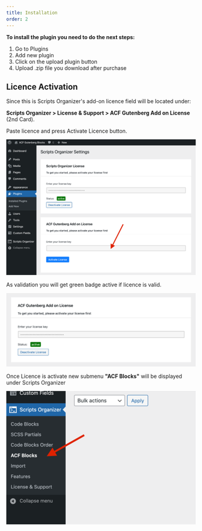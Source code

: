 ```yaml
---
title: Installation
order: 2
---
```


**To install the plugin you need to do the next steps:**

1. Go to Plugins
2. Add new plugin
3. Click on the upload plugin button
4. Upload .zip file you download after purchase

## Licence Activation

Since this is Scripts Organizer's add-on licence field will be located under:

**Scripts Organizer &gt; License &amp; Support &gt; ACF Gutenberg Add on License** (2nd Card).

Paste licence and press Activate Licence button.

![](/wp-content/uploads/2022/05/Screenshot-2022-05-15-at-17.42.35.png)

As validation you will get green badge active if licence is valid.

![](/wp-content/uploads/2022/05/Screenshot-2022-05-15-at-17.43.46.png)

Once Licence is activate new submenu **"ACF Blocks"** will be displayed under Scripts Organizer

![](/wp-content/uploads/2022/05/Screenshot-2022-05-15-at-17.50.18.png)
